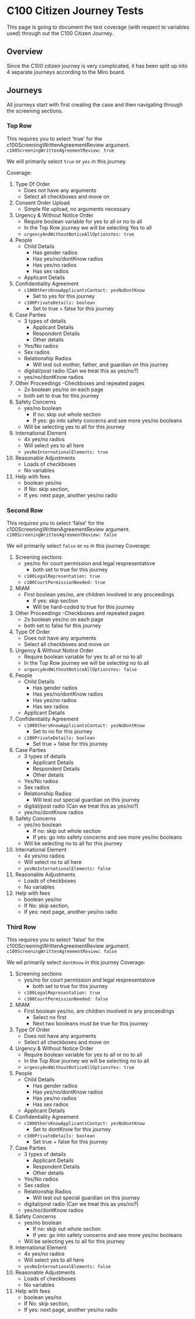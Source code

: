 # C100 Citizen Journey Tests
This page is going to document the test coverage (with respect to variables used) through out the C100 Citizen Journey.

## Overview
Since the C100 citizen journey is very complicated, it has been split up into 4 separate journeys according to the Miro board.

## Journeys
All journeys start with first creating the case and then navigating through the screening sections.
### Top Row
This requires you to select 'true' for the c100ScreeningWrittenAgreementReview argument.
`c100ScreeningWrittenAgreementReview: true`

We will primarily select `true` or `yes` in this journey.

Coverage:
1. Type Of Order
   - Does not have any arguments
   - Select all checkboxes and move on
2. Consent Order Upload
   - Simple file upload, no arguments necessary
3. Urgency & Without Notice Order
   - Require boolean variable for yes to all or no to all
   - In the Top Row journey we will be selecting Yes to all
   - `urgencyAndWithoutNoticeAllOptionsYes: true`
4. People
   - Child Details
     - Has gender radios
     - Has yes/no/dontKnow radios
     - Has yes/no radios
     - Has sex radios 
   - Applicant Details
5. Confidentiality Agreement
   - `c100OthersKnowApplicantsContact: yesNoDontKnow`
     - Set to yes for this journey
   - `c100PrivateDetails: boolean`
     - Set to true + false for this journey
6. Case Parties
   - 3 types of details
     - Applicant Details
     - Respondent Details
     - Other details
   - Yes/No radios
   - Sex radios
   - Relationship Radios
     - Will test out mother, father, and guardian on this journey
   - digital/post radio (Can we treat this as yes/no?)
   - yes/no/dontKnow radios
7. Other Proceedings
   -Checkboxes and repeated pages
    - 2x boolean yes/no on each page
    - both set to true for this journey
8. Safety Concerns
   - yes/no boolean
     - If no: skip out whole section
     - If yes: go into safety concerns and see more yes/no booleans
   - Will be selecting yes to all for this journey
9. International Element
   - 4x yes/no radios
   - Will select yes to all here
   - `yesNoInternationalElements: true`
10. Reasonable Adjustments 
    - Loads of checkboxes 
    - No variables
11. Help with fees
    - boolean yes/no
    - If No: skip section,
    - If yes: next page, another yes/no radio

### Second Row
This requires you to select 'false' for the c100ScreeningWrittenAgreementReview argument.
`c100ScreeningWrittenAgreementReview: false`

We wil primarily select `false` or `no` in this journey
Coverage:
1. Screening sections
    - yes/no for court permission and legal respresentatove
      - both set to true for this journey
    - `c100LegalRepresentation: true`
    - `c100CourtPermissionNeeded: true`
2. MIAM
    - First boolean yes/no, are children involved in any proceedings
      - if yes: skip section
      - Will be hard-coded to true for this journey
3. Other Proceedings
      -Checkboxes and repeated pages
    - 2x boolean yes/no on each page
    - both set to false for this journey
4. Type Of Order
    - Does not have any arguments
    - Select all checkboxes and move on
5. Urgency & Without Notice Order
    - Require boolean variable for yes to all or no to all
    - In the Top Row journey we will be selecting no to all
    - `urgencyAndWithoutNoticeAllOptionsYes: false`
6. People
    - Child Details
        - Has gender radios
        - Has yes/no/dontKnow radios
        - Has yes/no radios
        - Has sex radios
    - Applicant Details
7. Confidentiality Agreement
    - `c100OthersKnowApplicantsContact: yesNoDontKnow`
        - Set to no for this journey
    - `c100PrivateDetails: boolean`
        - Set true + false for this journey
8. Case Parties
    - 3 types of details
        - Applicant Details
        - Respondent Details
        - Other details
    - Yes/No radios
    - Sex radios
    - Relationship Radios
        - Will test out special guardian on this journey
    - digital/post radio (Can we treat this as yes/no?)
    - yes/no/dontKnow radios
9. Safety Concerns
    - yes/no boolean
        - If no: skip out whole section
        - If yes: go into safety concerns and see more yes/no booleans
    - Will be selecting no to all for this journey
10. International Element
    - 4x yes/no radios
    - Will select no to all here
    - `yesNoInternationalElements: false`
11. Reasonable Adjustments
    - Loads of checkboxes
    - No variables
12. Help with fees
    - boolean yes/no
    - If No: skip section,
    - If yes: next page, another yes/no radio

### Third Row
This requires you to select 'false' for the c100ScreeningWrittenAgreementReview argument.
`c100ScreeningWrittenAgreementReview: false`

We wil primarily select `dontKnow` in this journey
Coverage:
1. Screening sections
    - yes/no for court permission and legal respresentatove
        - both set to true for this journey
    - `c100LegalRepresentation: true`
    - `c100CourtPermissionNeeded: false`
2. MIAM
    - First boolean yes/no, are children involved in any proceedings
        - Select no first
        - Next two booleans must be true for this journey
3. Type Of Order
    - Does not have any arguments
    - Select all checkboxes and move on
4. Urgency & Without Notice Order
    - Require boolean variable for yes to all or no to all
    - In the Top Row journey we will be selecting no to all
    - `urgencyAndWithoutNoticeAllOptionsYes: true`
5. People
    - Child Details
        - Has gender radios
        - Has yes/no/dontKnow radios
        - Has yes/no radios
        - Has sex radios
    - Applicant Details
6. Confidentiality Agreement
    - `c100OthersKnowApplicantsContact: yesNoDontKnow`
        - Set to dontKnow for this journey
    - `c100PrivateDetails: boolean`
        - Set true + false for this journey
7. Case Parties
    - 3 types of details
        - Applicant Details
        - Respondent Details
        - Other details
    - Yes/No radios
    - Sex radios
    - Relationship Radios
        - Will test out special guardian on this journey
    - digital/post radio (Can we treat this as yes/no?)
    - yes/no/dontKnow radios
8. Safety Concerns
    - yes/no boolean
        - If no: skip out whole section
        - If yes: go into safety concerns and see more yes/no booleans
    - Will be selecting yes to all for this journey
9. International Element
    - 4x yes/no radios
    - Will select yes to all here
    - `yesNoInternationalElements: false`
10. Reasonable Adjustments
    - Loads of checkboxes
    - No variables
11. Help with fees
    - boolean yes/no
    - If No: skip section,
    - If yes: next page, another yes/no radio
